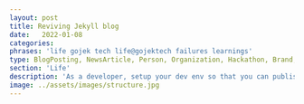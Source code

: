 ```yaml
---
layout: post
title: Reviving Jekyll blog
date:   2022-01-08
categories:
phrases: 'life gojek tech life@gojektech failures learnings'
type: BlogPosting, NewsArticle, Person, Organization, Hackathon, Brand, Atlas, Guide, Failures, Learnings
section: 'Life'
description: 'As a developer, setup your dev env so that you can publish blogs once again'
image: ../assets/images/structure.jpg
---
```


